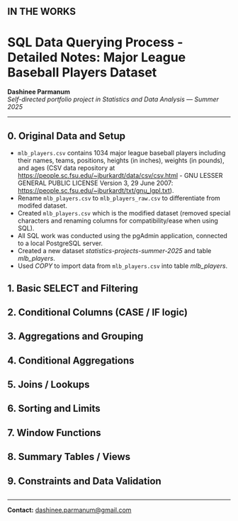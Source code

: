 ## IN THE WORKS

# SQL Data Querying Process - Detailed Notes: Major League Baseball Players Dataset

**Dashinee Parmanum**  
*Self-directed portfolio project in Statistics and Data Analysis — Summer 2025*

---

## 0. Original Data and Setup
- `mlb_players.csv` contains 1034 major league baseball players including their names, teams, positions, heights (in inches), weights (in pounds), and ages (CSV data repository at https://people.sc.fsu.edu/~jburkardt/data/csv/csv.html - GNU LESSER GENERAL PUBLIC LICENSE Version 3, 29 June 2007: https://people.sc.fsu.edu/~jburkardt/txt/gnu_lgpl.txt).
- Rename `mlb_players.csv` to `mlb_players_raw.csv` to differentiate from modifed dataset.
- Created `mlb_players.csv` which is the modified dataset (removed special characters and renaming columns for compatibility/ease when using SQL).
- All SQL work was conducted using the pgAdmin application, connected to a local PostgreSQL server.
- Created a new dataset *statistics-projects-summer-2025* and table *mlb_players*.
- Used *COPY* to import data from `mlb_players.csv` into table *mlb_players*.

## 1. Basic SELECT and Filtering

## 2. Conditional Columns (CASE / IF logic)

## 3. Aggregations and Grouping

## 4. Conditional Aggregations

## 5. Joins / Lookups

## 6. Sorting and Limits

## 7. Window Functions

## 8. Summary Tables / Views

## 9. Constraints and Data Validation

## 

 ---
**Contact:** dashinee.parmanum@gmail.com

